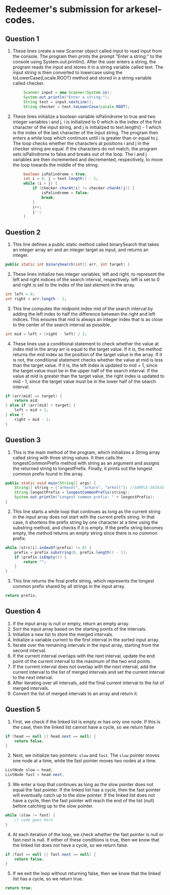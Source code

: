 # Redeemer's submission for arkesel-codes.
## Question 1
1. These lines create a new Scanner object called input to read input from the console. The program then prints the prompt "Enter a string:" to the console using System.out.println(). After the user enters a string, the program reads the input and stores it in a string variable called text. The input string is then converted to lowercase using the toLowerCase(Locale.ROOT) method and stored in a string variable called checker.
```java
        Scanner input = new Scanner(System.in);
        System.out.println("Enter a string:");
        String text = input.nextLine();
        String checker = text.toLowerCase(Locale.ROOT);
```
2. These lines initialize a boolean variable isPalindrome to true and two integer variables i and j. i is initialized to 0 which is the index of the first character of the input string, and j is initialized to text.length() - 1 which is the index of the last character of the input string. The program then enters a while loop which continues until i is greater than or equal to j. The loop checks whether the characters at positions i and j in the checker string are equal. If the characters do not match, the program sets isPalindrome to false and breaks out of the loop. The i and j variables are then incremented and decremented, respectively, to move the loop towards the middle of the string.
```java
        boolean isPalindrome = true;
        int i = 0, j = text.length() - 1;
        while (i < j) {
            if (checker.charAt(i) != checker.charAt(j)) {
                isPalindrome = false;
                break;
            }
            i++;
            j--;
        }
```

## Question 2
1. This line defines a public static method called binarySearch that takes an integer array arr and an integer target as input, and returns an integer.
```java
public static int binarySearch(int[] arr, int target) {
```
2. These lines initialize two integer variables, left and right, to represent the left and right indices of the search interval, respectively. left is set to 0 and right is set to the index of the last element in the array.
```java
int left = 0;
int right = arr.length - 1;
```
3. This line computes the midpoint index mid of the search interval by adding the left index to half the difference between the right and left indices. This ensures that mid is always an integer index that is as close to the center of the search interval as possible.
```java
int mid = left + (right - left) / 2;
```
4. These lines use a conditional statement to check whether the value at index mid in the array arr is equal to the target value. If it is, the method returns the mid index as the position of the target value in the array. If it is not, the conditional statement checks whether the value at mid is less than the target value. If it is, the left index is updated to mid + 1, since the target value must be in the upper half of the search interval. If the value at mid is greater than the target value, the right index is updated to mid - 1, since the target value must be in the lower half of the search interval.
```java
if (arr[mid] == target) {
    return mid;
} else if (arr[mid] < target) {
    left = mid + 1;
} else {
    right = mid - 1;
}
```
## Question 3
1. This is the main method of the program, which initializes a String array called string with three string values. It then calls the longestCommonPrefix method with string as an argument and assigns the returned string to longestPrefix. Finally, it prints out the longest common prefix found in the array.
```java
public static void main(String[] args) {
    String[] string = {"arkesel", "arkars", "arkell"}; //SAMPLE DATASET
    String longestPrefix = longestCommonPrefix(string);
    System.out.println("Longest common prefix: " + longestPrefix);
}
```
2. This line starts a while loop that continues as long as the current string in the input array does not start with the current prefix string. In that case, it shortens the prefix string by one character at a time using the substring method, and checks if it is empty. If the prefix string becomes empty, the method returns an empty string since there is no common prefix.
```java
while (strs[i].indexOf(prefix) != 0) {
    prefix = prefix.substring(0, prefix.length() - 1);
    if (prefix.isEmpty()) {
        return "";
    }
}
```
3. This line returns the final prefix string, which represents the longest common prefix shared by all strings in the input array.
```java
return prefix;
```

## Question 4
1. If the input array is null or empty, return an empty array.
2. Sort the input array based on the starting points of the intervals.
3. Initialize a new list to store the merged intervals.
4. Initialize a variable current to the first interval in the sorted input array.
5. Iterate over the remaining intervals in the input array, starting from the second interval.
6. If the current interval overlaps with the next interval, update the end point of the current interval to the maximum of the two end points.
7. If the current interval does not overlap with the next interval, add the current interval to the list of merged intervals and set the current interval to the next interval.
8. After iterating over all intervals, add the final current interval to the list of merged intervals.
9. Convert the list of merged intervals to an array and return it.


## Question 5
1. First, we check if the linked list is empty or has only one node. If this is the case, then the linked list cannot have a cycle, so we return false
```java
if (head == null || head.next == null) {
    return false;
}
```
2. Next, we initialize two pointers: `slow` and `fast`. The `slow` pointer moves one node at a time, while the fast pointer moves two nodes at a time.
```java
ListNode slow = head;
ListNode fast = head.next;
```
3. We enter a loop that continues as long as the slow pointer does not equal the fast pointer. If the linked list has a cycle, then the fast pointer will eventually catch up to the slow pointer. If the linked list does not have a cycle, then the fast pointer will reach the end of the list (null) before catching up to the slow pointer.
```java
while (slow != fast) {
    // code goes here
}
```
4. At each iteration of the loop, we check whether the fast pointer is null or fast.next is null. If either of these conditions is true, then we know that the linked list does not have a cycle, so we return false.
```java
if (fast == null || fast.next == null) {
    return false;
}
```
5. If we exit the loop without returning false, then we know that the linked list has a cycle, so we return true.
```java
return true;
```
